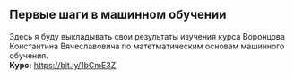 ## Первые шаги в машинном обучении  
Здесь я буду выкладывать свои результаты изучения курса Воронцова
Константина Вячеславовича по матетматическим основам машинного обучения.  
**Курс:** https://bit.ly/1bCmE3Z  
